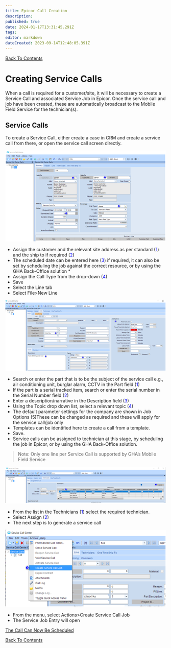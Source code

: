 ```yaml
---
title: Epicor Call Creation
description: 
published: true
date: 2024-01-17T13:31:45.291Z
tags: 
editor: markdown
dateCreated: 2023-09-14T12:48:05.391Z
---
```


[Back To Contents](.)

# <div id="test"> Creating Service Calls </div>

When a call is required for a customer/site, it will be necessary to create a Service Call and associated Service Job in Epicor.  Once the service call and job have been created, these are automatically broadcast to the Mobile Field Service for the technician(s).

## Service Calls
To create a Service Call, either create a case in CRM and create a service call from there, or open the service call screen directly.

![create_servce_call_1.png](/create_servce_call_1.png)
- Assign the customer and the relevant site address as per standard (<span style="color:blue">1</span>) and the ship to if required (<span style="color:blue">2</span>)
- The scheduled date can be entered here (<span style="color:blue">3</span>) if required, it can also be set by scheduling the job against the correct resource, or by using the GHA Back-Office solution *
- Assign the Call Type from the drop-down (<span style="color:blue">4</span>)
- Save
- Select the Line tab
- Select File>New Line

![create_servce_call_2.png](/create_servce_call_2.png)
- Search or enter the part that is to be the subject of the service call e.g., air conditioning unit, burglar alarm, CCTV in the Part field (<span style="color:blue">1</span>)
- If the part is a serial tracked item, search or enter the serial number in the Serial Number field (<span style="color:blue">2</span>)
- Enter a description/narrative in the Description field (<span style="color:blue">3</span>)
- Using the Topic drop down list, select a relevant topic (<span style="color:blue">4</span>)
- The default parameter settings for the company are shown in Job Options (5)These can be changed as required and these will apply for the service call/job only 
- Templates can be identified here to create a call from a template.
- Save.
- Service calls can be assigned to technician at this stage, by scheduling the job in Epicor, or by using the GHA Back-Office solution.
>Note:
Only one line per Service Call is supported by GHA’s Mobile Field Service

![create_servce_call_3.png](/create_servce_call_3.png)
- From the list in the Technicians (<span style="color:blue">1</span>) select the required technician.
- Select Assign (<span style="color:blue">2</span>)  
- The next step is to generate a service call

![create_servce_call_4.png](/create_servce_call_4.png)
- From the menu, select Actions>Create Service Call Job 
- The Service Job Entry will open

[The Call Can Now Be Scheduled](/AppsDrafts/MFS/UserGuides/EpicorCallScheduling)

[Back To Contents](.)





